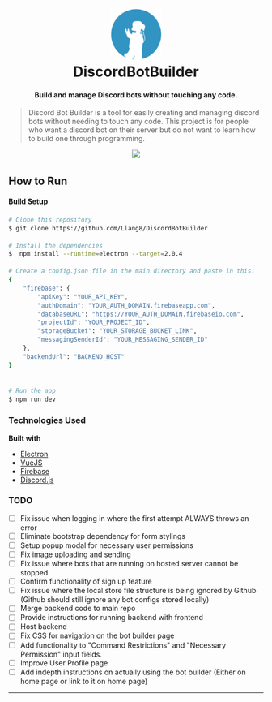 
<h1 align="center">
  <br>
  <img width="100px" height="100px" src="src/renderer/assets/icons/png/logo-small.png">
  <br>
  DiscordBotBuilder
  <br>
</h1>

<h4 align="center">Build and manage Discord bots without touching any code.</h4>

> Discord Bot Builder is a tool for easily creating and managing discord bots without needing to touch any code. This project is for people who want a discord bot on their server but do not want to learn how to build one through programming.

<p align="center"><img src="https://media.giphy.com/media/1BcB9KCN9hgtCITLrS/giphy.gif"></p>


## How to Run

#### Build Setup

``` bash
# Clone this repository
$ git clone https://github.com/Llang8/DiscordBotBuilder

# Install the dependencies
$  npm install --runtime=electron --target=2.0.4

# Create a config.json file in the main directory and paste in this:
{
    "firebase": {
        "apiKey": "YOUR_API_KEY",
        "authDomain": "YOUR_AUTH_DOMAIN.firebaseapp.com",
        "databaseURL": "https://YOUR_AUTH_DOMAIN.firebaseio.com",
        "projectId": "YOUR_PROJECT_ID",
        "storageBucket": "YOUR_STORAGE_BUCKET_LINK",
        "messagingSenderId": "YOUR_MESSAGING_SENDER_ID"
    },
    "backendUrl": "BACKEND_HOST"
}
    

# Run the app
$ npm run dev


```
### Technologies Used

<b>Built with</b>
- [Electron](https://electron.atom.io)
- [VueJS](https://vuejs.org/)
- [Firebase](https://firebase.google.com/)
- [Discord.js](https://discord.js.org/#/)

### TODO

- [ ] Fix issue when logging in where the first attempt ALWAYS throws an error
- [ ] Eliminate bootstrap dependency for form stylings
- [ ] Setup popup modal for necessary user permissions
- [ ] Fix image uploading and sending
- [ ] Fix issue where bots that are running on hosted server cannot be stopped
- [ ] Confirm functionality of sign up feature
- [ ] Fix issue where the local store file structure is being ignored by Github (Github should still ignore any bot configs stored locally)
- [ ] Merge backend code to main repo
- [ ] Provide instructions for running backend with frontend
- [ ] Host backend
- [ ] Fix CSS for navigation on the bot builder page
- [ ] Add functionality to "Command Restrictions" and "Necessary Permission" input fields.
- [ ] Improve User Profile page
- [ ] Add indepth instructions on actually using the bot builder (Either on home page or link to it on home page)

---
